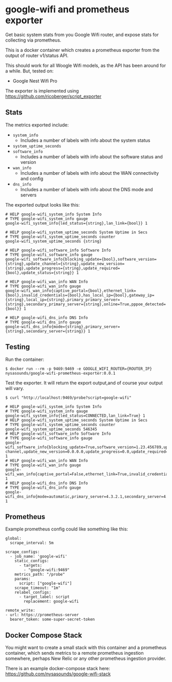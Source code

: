 # google-wifi and prometheus exporter

Get basic system stats from you Google Wifi router, and expose stats for collecting via prometheus.

This is a docker container which creates a prometheus exporter from the output of router v1/status API.

This should work for all Woogle Wifi models, as the API has been around for a while.  But, tested on:
- Google Nest Wifi Pro

The exporter is implemented using https://github.com/ricoberger/script_exporter

## Stats

The metrics exported include:
- `system_info`
  - Includes a number of labels with info about the system status
- `system_uptime_seconds`
- `software_info`
  - Includes a number of labels with info about the software status and version
- `wan_info`
  - Includes a number of labels with info about the WAN connectivity and config
- `dns_info`
  - Includes a number of labels with info about the DNS mode and servers

The exported output looks like this:

```
# HELP google-wifi_system_info System Info
# TYPE google-wifi_system_info gauge
google-wifi_system_info{led_status={string},lan_link={bool}} 1

# HELP google-wifi_system_uptime_seconds System Uptime in Secs
# TYPE google-wifi_system_uptime_seconds counter
google-wifi_system_uptime_seconds {string}

# HELP google-wifi_software_info Software Info
# TYPE google-wifi_software_info gauge
google-wifi_software_info{blocking_update={bool},software_version={string},update_channel={string},update_new_version={string},update_progress={string},update_required={bool},update_status={string}} 1

# HELP google-wifi_wan_info WAN Info
# TYPE google-wifi_wan_info gauge
google-wifi_wan_info{captive_portal={bool},ethernet_link={bool},invalid_credentials={bool},has_local_ip={bool},gateway_ip={string},local_ip={string},primary_primary_server={string},secondary_primary_server={string},online=True,pppoe_detected={bool}} 1

# HELP google-wifi_dns_info DNS Info
# TYPE google-wifi_dns_info gauge
google-wifi_dns_info{mode={string},primary_server={string},secondary_server={string}} 1
```

## Testing

Run the container:
```
$ docker run --rm -p 9469:9469 -e GOOGLE_WIFI_ROUTER={ROUTER_IP} nysasounds/google-wifi-prometheus-exporter:0.0.1
```

Test the exporter.
It will return the export output,and of course your output will vary.
```
$ curl "http://localhost:9469/probe?script=google-wifi"

# HELP google-wifi_system_info System Info
# TYPE google-wifi_system_info gauge
google-wifi_system_info{led_status=CONNECTED,lan_link=True} 1
# HELP google-wifi_system_uptime_seconds System Uptime in Secs
# TYPE google-wifi_system_uptime_seconds counter
google-wifi_system_uptime_seconds 546345
# HELP google-wifi_software_info Software Info
# TYPE google-wifi_software_info gauge
google-wifi_software_info{blocking_update=True,software_version=1.23.456789,update_channel=stable-channel,update_new_version=0.0.0.0,update_progress=0.0,update_required=False,update_status=idle} 1
# HELP google-wifi_wan_info WAN Info
# TYPE google-wifi_wan_info gauge
google-wifi_wan_info{captive_portal=False,ethernet_link=True,invalid_credentials=False,has_local_ip=True,gateway_ip=1.2.3.4,local_ip=1.2.3.5,primary_primary_server=4.3.2.1,secondary_primary_server=4.3.2.2,online=True,pppoe_detected=True} 1
# HELP google-wifi_dns_info DNS Info
# TYPE google-wifi_dns_info gauge
google-wifi_dns_info{mode=automatic,primary_server=4.3.2.1,secondary_server=4.3.2.2} 1
```

## Prometheus

Example prometheus config could like something like this:

```
global:
  scrape_interval: 5m

scrape_configs:
  - job_name: 'google-wifi'
    static_configs:
      - targets:
        - "google-wifi:9469"
    metrics_path: "/probe"
    params:
      script: ["google-wifi"]
    scrape_timeout: "1m"
    relabel_configs:
      - target_label: script
        replacement: google-wifi

remote_write:
- url: https://prometheus-server
  bearer_token: some-super-secret-token
```

## Docker Compose Stack

You might want to create a small stack with this container and a prometheus container, which sends metrics to a remote prometheus ingestion somewhere, perhaps New Relic or any other prometheus ingestion provider.

There is an example docker-compose stack here: https://github.com/nysasounds/google-wifi-stack
